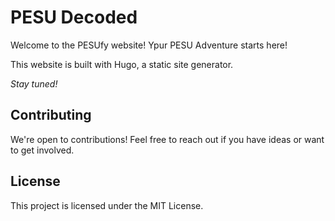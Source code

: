 # PESU Decoded 
Welcome to the PESUfy website!
Ypur PESU Adventure starts here!

This website is built with Hugo, a static site generator.

*Stay tuned!*

## Contributing

We're open to contributions! Feel free to reach out if you have ideas or want to get involved.

## License

This project is licensed under the MIT License.
